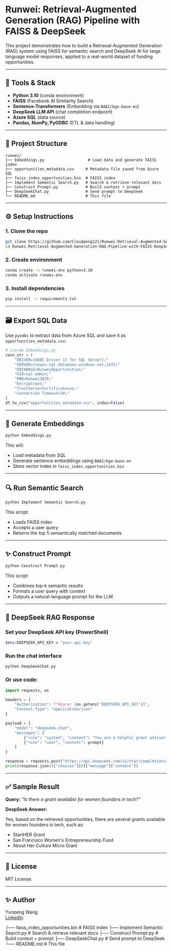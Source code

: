 # Runwei: Retrieval-Augmented Generation (RAG) Pipeline with FAISS & DeepSeek

This project demonstrates how to build a Retrieval-Augmented Generation (RAG) system using FAISS for semantic search and DeepSeek AI for large language model responses, applied to a real-world dataset of funding opportunities.

---

## 🔧 Tools & Stack

- **Python 3.10** (conda environment)
- **FAISS** (Facebook AI Similarity Search)
- **Sentence-Transformers** (Embedding via `BAAI/bge-base-en`)
- **DeepSeek LLM API** (chat completion endpoint)
- **Azure SQL** (data source)
- **Pandas, NumPy, PyODBC** (ETL & data handling)

---

## 📁 Project Structure

```
runwei/
├── Embeddings.py                   # Load data and generate FAISS index
├── opportunities_metadata.csv     # Metadata file saved from Azure SQL
├── faiss_index_opportunities.bin  # FAISS index
├── Implement Semantic Search.py   # Search & retrieve relevant docs
├── Construct Prompt.py            # Build context + prompt
├── DeepSeekChat.py                # Send prompt to DeepSeek
└── README.md                      # This file
```

---

## ⚙️ Setup Instructions

### 1. Clone the repo

```bash
git clone https://github.com/Cloudpeng121/Runwei-Retrieval-Augmented-Generation-RAG-Pipeline-with-FAISS-DeepSeek.git
cd Runwei-Retrieval-Augmented-Generation-RAG-Pipeline-with-FAISS-DeepSeek
```

### 2. Create environment

```bash
conda create -n runwei-env python=3.10
conda activate runwei-env
```

### 3. Install dependencies

```bash
pip install -r requirements.txt
```

---

## 🗃️ Export SQL Data

Use `pyodbc` to extract data from Azure SQL and save it as `opportunities_metadata.csv`:

```python
# inside Embeddings.py
conn_str = (
    "DRIVER={ODBC Driver 17 for SQL Server};"
    "SERVER=runwei-sql.database.windows.net,1433;"
    "DATABASE=RunweiOpportunities;"
    "UID=sql-admin;"
    "PWD=Runwei2025;"
    "Encrypt=yes;"
    "TrustServerCertificate=no;"
    "Connection Timeout=30;"
)
df.to_csv("opportunities_metadata.csv", index=False)
```

---

## 🧠 Generate Embeddings

```bash
python Embeddings.py
```

This will:
- Load metadata from SQL
- Generate sentence embeddings using `BAAI/bge-base-en`
- Store vector index in `faiss_index_opportunities.bin`

---

## 🔍 Run Semantic Search

```bash
python Implement Semantic Search.py
```

This script:
- Loads FAISS index
- Accepts a user query
- Returns the top 5 semantically matched documents

---

## ✨ Construct Prompt

```bash
python Construct Prompt.py
```

This script:
- Combines top-k semantic results
- Formats a user query with context
- Outputs a natural-language prompt for the LLM

---

## 🤖 DeepSeek RAG Response

### Set your DeepSeek API key (PowerShell)

```bash
$env:DEEPSEEK_API_KEY = "your-api-key"
```

### Run the chat interface

```bash
python DeepSeekChat.py
```

### Or use code:

```python
import requests, os

headers = {
    "Authorization": f"Bearer {os.getenv('DEEPSEEK_API_KEY')}",
    "Content-Type": "application/json"
}

payload = {
    "model": "deepseek-chat",
    "messages": [
        {"role": "system", "content": "You are a helpful grant advisor."},
        {"role": "user", "content": prompt}
    ]
}

response = requests.post("https://api.deepseek.com/v1/chat/completions", headers=headers, json=payload)
print(response.json()["choices"][0]["message"]["content"])
```

---

## ✅ Sample Result

**Query:** _"Is there a grant available for women founders in tech?"_

**DeepSeek Answer:**

Yes, based on the retrieved opportunities, there are several grants available for women founders in tech, such as:
- StartHER Grant
- San Francisco Women's Entrepreneurship Fund
- About Her Culture Micro Grant

---

## 📄 License

MIT License.

---

## ✨ Author

Yunpeng Wang  
[LinkedIn](http://www.linkedin.com/in/yunpeng-wang-a33215247)

├── faiss_index_opportunities.bin # FAISS index
├── Implement Semantic Search.py # Search & retrieve relevant docs
├── Construct Prompt.py          # Build context + prompt
├── DeepSeekChat.py              # Send prompt to DeepSeek
└── README.md                    # This file

